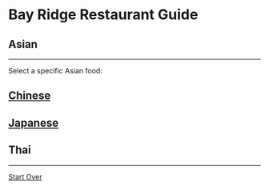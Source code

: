 # Bay Ridge Restaurant Guide
## Asian
---
Select a specific Asian food:
## [Chinese]( https://www.pandabrooklyn.com/)
## [Japanese](http://www.brsushi.com/)
## Thai
---
[Start Over](../home.md)